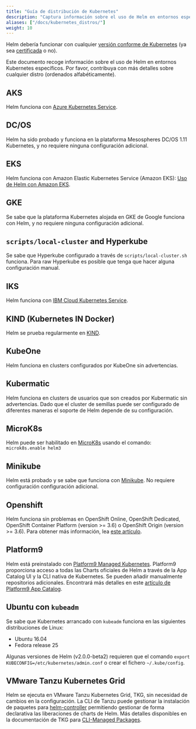 ```yaml
---
title: "Guía de distribución de Kubernetes"
description: "Captura información sobre el uso de Helm en entornos específicos de Kubernetes"
aliases: ["/docs/kubernetes_distros/"]
weight: 10
---
```


Helm debería funcionar con cualquier [versión conforme de Kubernetes](https://github.com/cncf/k8s-conformance) (ya sea [certificada](https://www.cncf.io/certification/software-conformance/) o no).

Este documento recoge información sobre el uso de Helm en entornos Kubernetes específicos. Por favor, contribuya con más detalles sobre cualquier distro (ordenados alfabéticamente).


## AKS

Helm funciona con [Azure Kubernetes Service](https://docs.microsoft.com/en-us/azure/aks/kubernetes-helm).

## DC/OS

Helm ha sido probado y funciona en la plataforma Mesospheres DC/OS 1.11 Kubernetes, y no requiere ninguna configuración adicional.

## EKS

Helm funciona con Amazon Elastic Kubernetes Service (Amazon EKS): [Uso de Helm con Amazon EKS](https://docs.aws.amazon.com/eks/latest/userguide/helm.html).

## GKE

Se sabe que la plataforma Kubernetes alojada en GKE de Google funciona con Helm, y no requiere ninguna configuración adicional.

## `scripts/local-cluster` and Hyperkube    

Se sabe que Hyperkube configurado a través de `scripts/local-cluster.sh` funciona. Para raw Hyperkube es posible que tenga que hacer alguna configuración manual.

## IKS

Helm funciona con [IBM Cloud Kubernetes
Service](https://cloud.ibm.com/docs/containers?topic=containers-helm).

## KIND (Kubernetes IN Docker)

Helm se prueba regularmente en [KIND](https://github.com/kubernetes-sigs/kind).

## KubeOne

Helm funciona en clusters configurados por KubeOne sin advertencias.

## Kubermatic

Helm funciona en clusters de usuarios que son creados por Kubermatic sin advertencias. Dado que el cluster de semillas puede ser configurado de diferentes maneras el soporte de Helm depende de su configuración.

## MicroK8s

Helm puede ser habilitado en [MicroK8s](https://microk8s.io) usando el comando: `microk8s.enable helm3`

## Minikube

Helm está probado y se sabe que funciona con [Minikube](https://github.com/kubernetes/minikube). No requiere configuración configuración adicional.

## Openshift

Helm funciona sin problemas en OpenShift Online, OpenShift Dedicated, OpenShift Container Platform (version >= 3.6) o OpenShift Origin (version >= 3.6). Para obtener más información, lea [este artículo](https://blog.openshift.com/getting-started-helm-openshift/).

## Platform9

Helm está preinstalado con [Platform9 Managed Kubernetes](https://platform9.com/managed-kubernetes/?utm_source=helm_distro_notes). Platform9 proporciona acceso a todas las Charts oficiales de Helm a través de la App Catalog UI y la CLI nativa de Kubernetes. Se pueden añadir manualmente repositorios adicionales. Encontrará más detalles en este  [artículo de Platform9 App Catalog](https://platform9.com/support/deploying-kubernetes-apps-platform9-managed-kubernetes/?utm_source=helm_distro_notes).

## Ubuntu con `kubeadm`

Se sabe que Kubernetes arrancado con `kubeadm` funciona en las siguientes distribuciones de Linux:

- Ubuntu 16.04
- Fedora release 25

Algunas versiones de Helm (v2.0.0-beta2) requieren que el comando `export KUBECONFIG=/etc/kubernetes/admin.conf` o crear el fichero `~/.kube/config`.

## VMware Tanzu Kubernetes Grid

Helm se ejecuta en VMware Tanzu Kubernetes Grid, TKG, sin necesidad de cambios en la configuración. La CLI de Tanzu puede gestionar la instalación de paquetes para [helm-controller](https://fluxcd.io/flux/components/helm/) permitiendo gestionar de forma declarativa las liberaciones de charts de Helm. Más detalles disponibles en la documentación de TKG para [CLI-Managed Packages](https://docs.vmware.com/en/VMware-Tanzu-Kubernetes-Grid/1.6/vmware-tanzu-kubernetes-grid-16/GUID-packages-user-managed-index.html#package-locations-and-dependencies-5).
